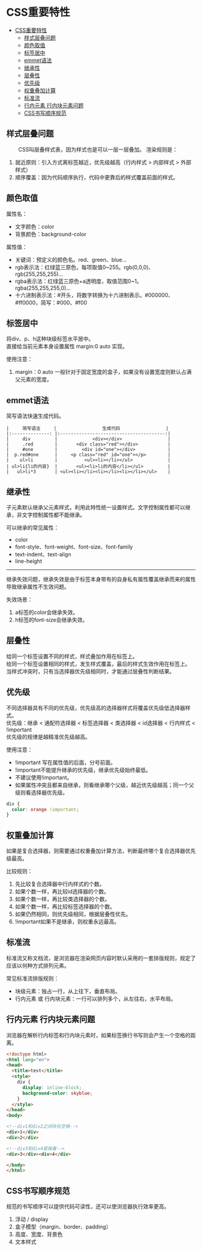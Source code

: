 # CSS重要特性

<!-- TOC -->
* [CSS重要特性](#css重要特性)
  * [样式层叠问题](#样式层叠问题)
  * [颜色取值](#颜色取值)
  * [标签居中](#标签居中)
  * [emmet语法](#emmet语法)
  * [继承性](#继承性)
  * [层叠性](#层叠性)
  * [优先级](#优先级)
  * [权重叠加计算](#权重叠加计算)
  * [标准流](#标准流)
  * [行内元素 行内块元素问题](#行内元素-行内块元素问题)
  * [CSS书写顺序规范](#css书写顺序规范)
<!-- TOC -->

## 样式层叠问题
&ensp;&ensp;&ensp;&ensp;
CSS叫层叠样式表，因为样式也是可以一层一层叠加。
渲染规则是：
1. 就近原则：引入方式离标签越近，优先级越高（行内样式 > 内部样式 > 外部样式）  
2. 顺序覆盖：因为代码顺序执行，代码中更靠后的样式覆盖前面的样式。

## 颜色取值
属性名：  
- 文字颜色：color
- 背景颜色：background-color

属性值：
- 关键词：预定义的颜色名。red、green、blue...
- rgb表示法：红绿蓝三原色，每项取值0~255。rgb(0,0,0)、rgb(255,255,255)...
- rgba表示法：红绿蓝三原色+a透明度，取值范围0~1。rgba(255,255,255,0)...
- 十六进制表示法：#开头，将数字转换为十六进制表示。#000000、#ff0000，简写：#000、#f00

## 标签居中
将div、p、h这种块级标签水平居中。  
直接给当前元素本身设置属性 margin:0 auto 实现。

使用注意：
1. margin：0 auto 一般针对于固定宽度的盒子，如果没有设置宽度则默认占满父元素的宽度。

## emmet语法
简写语法快速生成代码。

```text
|     简写语法     |                 生成代码                 |
|:--------------: |:---------------------------------------:|
|     div         |             <div></div>                 |
|     .red        |       <div class="red"></div>           |
|     #one        |         <div id="one"></div>            |
|  p.red#one      |     <p class="red" id="one"></p>        |
|    ul>li        |          <ul><li></li></ul>             |
| ul>li{li的内容}  |       <ul><li>li的内容</li></ul>         |
|   ul>li*3       | <ul><li></li><li></li><li></li></ul>    |
```

## 继承性
子元素默认继承父元素样式，利用此特性统一设置样式。文字控制属性都可以继承，非文字控制属性都不能继承。

可以继承的常见属性：
- color
- font-style、font-weight、font-size、font-family
- text-indent、text-align
- line-height

---

继承失效问题，继承失效是由于标签本身带有的自身私有属性覆盖继承而来的属性导致继承属性不生效问题。  

失效场景：
1. a标签的color会继承失效。
2. h标签的font-size会继承失效。

## 层叠性
给同一个标签设置不同的样式，样式叠加作用在标签上。  
给同一个标签设置相同的样式，发生样式覆盖，最后的样式生效作用在标签上。  
当样式冲突时，只有当选择器优先级相同时，才能通过层叠性判断结果。

## 优先级
不同选择器具有不同的优先级，优先级高的选择器样式将覆盖优先级低选择器样式。  
优先级：继承 < 通配符选择器 < 标签选择器 < 类选择器 < id选择器 < 行内样式 < !important  
优先级的规律是越精准优先级越高。  

使用注意：
- !important 写在属性值的后面，分号前面。
- !important不能提升继承的优先级，继承优先级始终最低。
- 不建议使用!important。
- 如果属性冲突且都来自继承，则看继承哪个父级，越近优先级越高；同一个父级则看选择器优先级。

```css
div {
  color: orange !important;
}
```

## 权重叠加计算
如果是复合选择器，则需要通过权重叠加计算方法，判断最终哪个复合选择器优先级最高。  

比较规则：
1. 先比较复合选择器中行内样式的个数。
2. 如果个数一样，再比较id选择器的个数。
3. 如果个数一样，再比较类选择器的个数。
4. 如果个数一样，再比较标签选择器的个数。
5. 如果仍然相同，则优先级相同，根据层叠性优先。
6. !important如果不是继承，则权重永远最高。

## 标准流
标准流又称文档流，是浏览器在渲染网页内容时默认采用的一套排版规则，规定了应该以何种方式排列元素。

常见标准流排版规则：
- 块级元素：独占一行，从上往下，垂直布局。
- 行内元素 或 行内块元素：一行可以排列多个，从左往右，水平布局。

## 行内元素 行内块元素问题
浏览器在解析行内标签和行内块元素时，如果标签换行书写则会产生一个空格的距离。

```html
<!doctype html>
<html lang="en">
<head>
  <title>test</title>
  <style>
    div {
      display: inline-block;
      background-color: skyblue;
    }
  </style>
</head>
<body>

<!--div1和div2之间存在空格-->
<div>1</div>
<div>2</div>

<!--div3和div4紧挨着-->
<div>3</div><div>4</div>

</body>
</html>
```

## CSS书写顺序规范
规范的书写顺序可以提供代码可读性，还可以使浏览器执行效率更高。
1. 浮动 / display
2. 盒子模型（margin、border、padding）
3. 高度、宽度、背景色
4. 文本样式